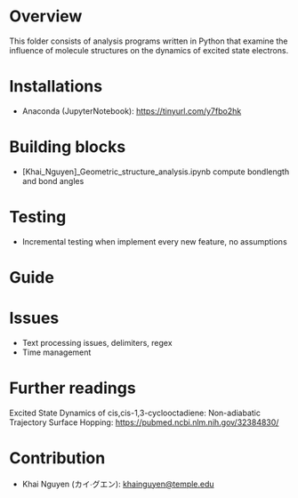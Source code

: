 # Overview 
This folder consists of analysis programs written in Python that examine the influence of molecule structures on the dynamics of excited state electrons. 

# Installations
* Anaconda (JupyterNotebook): https://tinyurl.com/y7fbo2hk

# Building blocks
* [Khai_Nguyen]_Geometric_structure_analysis.ipynb compute bondlength and bond angles

# Testing
* Incremental testing when implement every new feature, no assumptions

# Guide

# Issues
* Text processing issues, delimiters, regex 
* Time management

# Further readings
Excited State Dynamics of cis,cis-1,3-cyclooctadiene: Non-adiabatic Trajectory Surface Hopping: https://pubmed.ncbi.nlm.nih.gov/32384830/

# Contribution
* Khai Nguyen (カイ∙グエン):  khainguyen@temple.edu